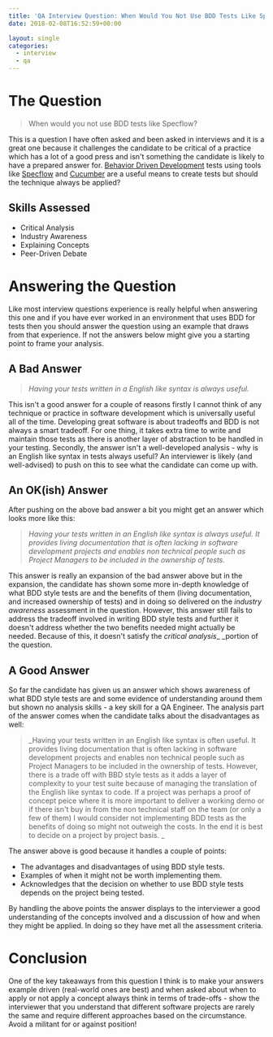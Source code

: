 ```yaml
---
title: 'QA Interview Question: When Would You Not Use BDD Tests Like Specflow?'
date: 2018-02-08T16:52:59+00:00

layout: single
categories:
  - interview
  - qa
---
```

# The Question

> When would you not use BDD tests like Specflow?

This is a question I have often asked and been asked in interviews and it is a great one because it challenges the candidate to be critical of a practice which has a lot of a good press and isn't something the candidate is likely to have a prepared answer for. [Behavior Driven Development](https://en.wikipedia.org/wiki/Behavior-driven_development) tests using tools like [Specflow](http://specflow.org/) and [Cucumber](https://cucumber.io/) are a useful means to create tests but should the technique always be applied?

## Skills Assessed

  * Critical Analysis
  * Industry Awareness
  * Explaining Concepts
  * Peer-Driven Debate

# Answering the Question

Like most interview questions experience is really helpful when answering this one and if you have ever worked in an environment that uses BDD for tests then you should answer the question using an example that draws from that experience. If not the answers below might give you a starting point to frame your analysis.

## A Bad Answer

> _Having your tests written in a English like syntax is always useful._

This isn't a good answer for a couple of reasons firstly I cannot think of any technique or practice in software development which is universally useful all of the time. Developing great software is about tradeoffs and BDD is not always a smart tradeoff. For one thing, it takes extra time to write and maintain those tests as there is another layer of abstraction to be handled in your testing. Secondly, the answer isn't a well-developed analysis - why is an English like syntax in tests always useful? An interviewer is likely (and well-advised) to push on this to see what the candidate can come up with.

## An OK(ish) Answer

After pushing on the above bad answer a bit you might get an answer which looks more like this:

> _Having your tests written in an English like syntax is always useful. It provides living documentation that is often lacking in software development projects and enables non technical people such as Project Managers to be included in the ownership of tests._

This answer is really an expansion of the bad answer above but in the expansion, the candidate has shown some more in-depth knowledge of what BDD style tests are and the benefits of them (living documentation, and increased ownership of tests) and in doing so delivered on the _industry awareness_ assessment in the question. However, this answer still fails to address the tradeoff involved in writing BDD style tests and further it doesn't address whether the two benefits needed might actually be needed. Because of this, it doesn't satisfy the _critical_ _analysis__ _portion of the question.

## A Good Answer

So far the candidate has given us an answer which shows awareness of what BDD style tests are and some evidence of understanding around them but shown no analysis skills - a key skill for a QA Engineer. The analysis part of the answer comes when the candidate talks about the disadvantages as well:

> _Having your tests written in an English like syntax is often useful. It provides living documentation that is often lacking in software development projects and enables non technical people such as Project Managers to be included in the ownership of tests. However, there is a trade off with BBD style tests as it adds a layer of complexity to your test suite because of managing the translation of the English like syntax to code. If a project was perhaps a proof of concept peice where it is more important to deliver a working demo or if there isn't buy in from the non technical staff on the team (or only a few of them) I would consider not implementing BDD tests as the benefits of doing so might not outweigh the costs. In the end it is best to decide on a project by project basis. _

The answer above is good because it handles a couple of points:

  * The advantages and disadvantages of using BDD style tests.
  * Examples of when it might not be worth implementing them.
  * Acknowledges that the decision on whether to use BDD style tests depends on the project being tested.

By handling the above points the answer displays to the interviewer a good understanding of the concepts involved and a discussion of how and when they might be applied. In doing so they have met all the assessment criteria.

# Conclusion

One of the key takeaways from this question I think is to make your answers example driven (real-world ones are best) and when asked about when to apply or not apply a concept always think in terms of trade-offs - show the interviewer that you understand that different software projects are rarely the same and require different approaches based on the circumstance. Avoid a militant for or against position!
